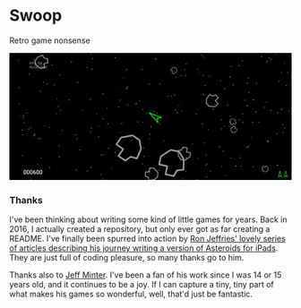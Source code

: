 # Swoop

Retro game nonsense

![Swoop screenshot](https://github.com/jezhiggins/swoop/blob/master/images/swoop.jpeg)

### Thanks

I've been thinking about writing some kind of little games for years. Back in 2016, I actually 
created a repository, but only ever got as far creating a README. I've finally been spurred into 
action by [Ron Jeffries' lovely series of 
articles describing his journey writing a version of Asteroids for iPads](https://ronjeffries.com/categories/asteroids/). 
They are just full of coding pleasure, so many thanks go to him.

Thanks also to [Jeff Minter](http://www.minotaurproject.co.uk/). I've been a fan of his work since 
I was 14 or 15 years old, and it continues to be a joy. If I can capture a tiny, tiny part 
of what makes his games so wonderful, well, that'd just be fantastic.

